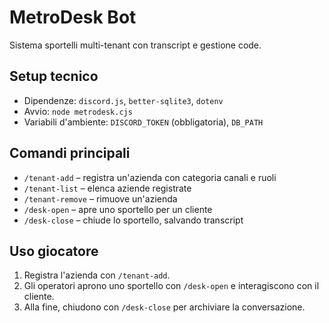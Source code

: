 # MetroDesk Bot

Sistema sportelli multi-tenant con transcript e gestione code.

## Setup tecnico
- Dipendenze: `discord.js`, `better-sqlite3`, `dotenv`
- Avvio: `node metrodesk.cjs`
- Variabili d'ambiente: `DISCORD_TOKEN` (obbligatoria), `DB_PATH`

## Comandi principali
- `/tenant-add` – registra un'azienda con categoria canali e ruoli
- `/tenant-list` – elenca aziende registrate
- `/tenant-remove` – rimuove un'azienda
- `/desk-open` – apre uno sportello per un cliente
- `/desk-close` – chiude lo sportello, salvando transcript

## Uso giocatore
1. Registra l'azienda con `/tenant-add`.
2. Gli operatori aprono uno sportello con `/desk-open` e interagiscono con il cliente.
3. Alla fine, chiudono con `/desk-close` per archiviare la conversazione.

